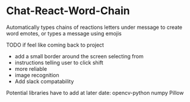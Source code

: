 # Chat-React-Word-Chain
Automatically types chains of reactions letters under message to create word emotes, or types a message using emojis

TODO if feel like coming back to project
- add a small border around the screen selecting from
- instructions telling user to click shift
- more reliable
- image recognition
- Add slack compatability

Potential libraries have to add at later date:
opencv-python
numpy
Pillow
